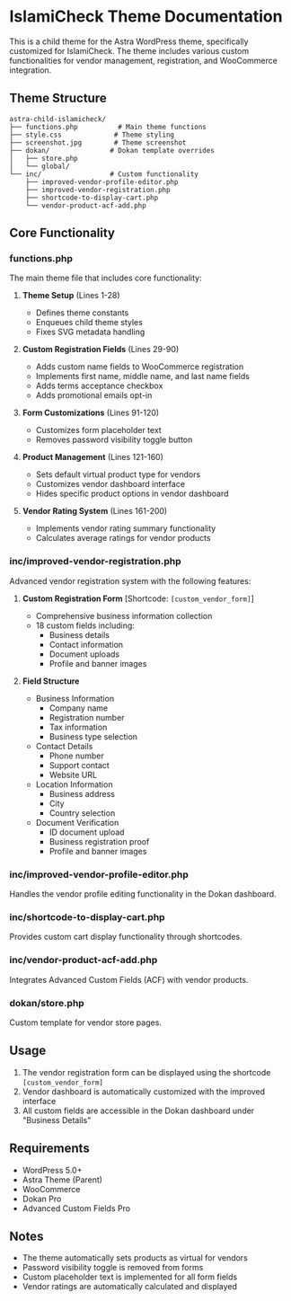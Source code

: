 # IslamiCheck Theme Documentation

This is a child theme for the Astra WordPress theme, specifically customized for IslamiCheck. The theme includes various custom functionalities for vendor management, registration, and WooCommerce integration.

## Theme Structure

```
astra-child-islamicheck/
├── functions.php          # Main theme functions
├── style.css             # Theme styling
├── screenshot.jpg        # Theme screenshot
├── dokan/               # Dokan template overrides
│   ├── store.php
│   └── global/
└── inc/                 # Custom functionality
    ├── improved-vendor-profile-editor.php
    ├── improved-vendor-registration.php
    ├── shortcode-to-display-cart.php
    └── vendor-product-acf-add.php
```

## Core Functionality

### functions.php
The main theme file that includes core functionality:

1. **Theme Setup** (Lines 1-28)
   - Defines theme constants
   - Enqueues child theme styles
   - Fixes SVG metadata handling

2. **Custom Registration Fields** (Lines 29-90)
   - Adds custom name fields to WooCommerce registration
   - Implements first name, middle name, and last name fields
   - Adds terms acceptance checkbox
   - Adds promotional emails opt-in

3. **Form Customizations** (Lines 91-120)
   - Customizes form placeholder text
   - Removes password visibility toggle button

4. **Product Management** (Lines 121-160)
   - Sets default virtual product type for vendors
   - Customizes vendor dashboard interface
   - Hides specific product options in vendor dashboard

5. **Vendor Rating System** (Lines 161-200)
   - Implements vendor rating summary functionality
   - Calculates average ratings for vendor products

### inc/improved-vendor-registration.php
Advanced vendor registration system with the following features:

1. **Custom Registration Form** [Shortcode: `[custom_vendor_form]`]
   - Comprehensive business information collection
   - 18 custom fields including:
     - Business details
     - Contact information
     - Document uploads
     - Profile and banner images

2. **Field Structure**
   - Business Information
     - Company name
     - Registration number
     - Tax information
     - Business type selection
   - Contact Details
     - Phone number
     - Support contact
     - Website URL
   - Location Information
     - Business address
     - City
     - Country selection
   - Document Verification
     - ID document upload
     - Business registration proof
     - Profile and banner images

### inc/improved-vendor-profile-editor.php
Handles the vendor profile editing functionality in the Dokan dashboard.

### inc/shortcode-to-display-cart.php
Provides custom cart display functionality through shortcodes.

### inc/vendor-product-acf-add.php
Integrates Advanced Custom Fields (ACF) with vendor products.

### dokan/store.php
Custom template for vendor store pages.

## Usage

1. The vendor registration form can be displayed using the shortcode `[custom_vendor_form]`
2. Vendor dashboard is automatically customized with the improved interface
3. All custom fields are accessible in the Dokan dashboard under "Business Details"

## Requirements

- WordPress 5.0+
- Astra Theme (Parent)
- WooCommerce
- Dokan Pro
- Advanced Custom Fields Pro

## Notes

- The theme automatically sets products as virtual for vendors
- Password visibility toggle is removed from forms
- Custom placeholder text is implemented for all form fields
- Vendor ratings are automatically calculated and displayed
